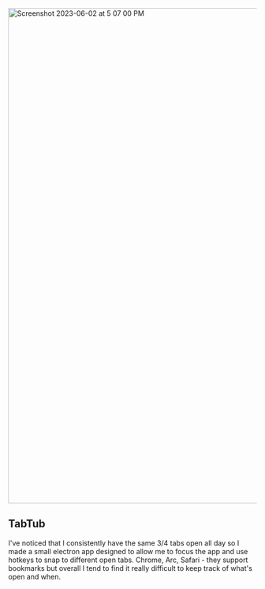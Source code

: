 <img width="1002" alt="Screenshot 2023-06-02 at 5 07 00 PM" src="https://github.com/vincentvella/tabtub/assets/22749569/c2027fa2-e5e1-4692-b86f-bbab66ebf8df">


## TabTub

I've noticed that I consistently have the same 3/4 tabs open all day so I made a small electron app designed to allow me to focus the app and use hotkeys to snap to different open tabs. Chrome, Arc, Safari - they support bookmarks but overall I tend to find it really difficult to keep track of what's open and when.
